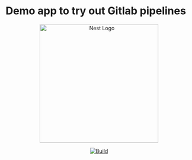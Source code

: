 # Demo app to try out Gitlab pipelines

<p align="center">
  <a href="http://nestjs.com/" target="blank"><img src="https://nestjs.com/img/logo_text.svg" width="320" alt="Nest Logo" /></a>
</p>
    <p align="center">
<a href="https://gitlab.com/doylefermi-kv/nestjs-gitlab-ci-demo" target="_blank"><img src="https://gitlab.com/doylefermi-kv/nestjs-gitlab-ci-demo/badges/master/pipeline.svg?key_text=build" alt="Build" /></a>
</p>
